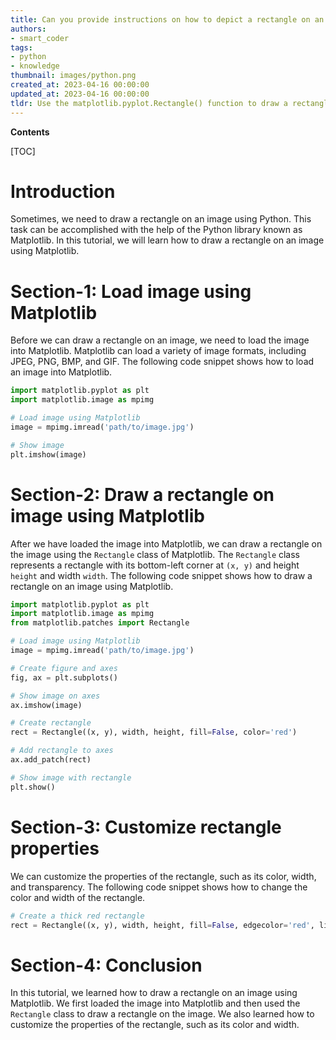 ```yaml
---
title: Can you provide instructions on how to depict a rectangle on an image using matplotlib?
authors:
- smart_coder
tags:
- python
- knowledge
thumbnail: images/python.png
created_at: 2023-04-16 00:00:00
updated_at: 2023-04-16 00:00:00
tldr: Use the matplotlib.pyplot.Rectangle() function to draw a rectangle on an image in Python.
---
```


**Contents**

[TOC]

# Introduction
Sometimes, we need to draw a rectangle on an image using Python. This task can be accomplished with the help of the Python library known as Matplotlib. In this tutorial, we will learn how to draw a rectangle on an image using Matplotlib.

# Section-1: Load image using Matplotlib
Before we can draw a rectangle on an image, we need to load the image into Matplotlib. Matplotlib can load a variety of image formats, including JPEG, PNG, BMP, and GIF. The following code snippet shows how to load an image into Matplotlib.

``` python
import matplotlib.pyplot as plt
import matplotlib.image as mpimg

# Load image using Matplotlib
image = mpimg.imread('path/to/image.jpg')

# Show image
plt.imshow(image)
```

# Section-2: Draw a rectangle on image using Matplotlib
After we have loaded the image into Matplotlib, we can draw a rectangle on the image using the `Rectangle` class of Matplotlib. The `Rectangle` class represents a rectangle with its bottom-left corner at `(x, y)` and height `height` and width `width`. The following code snippet shows how to draw a rectangle on an image using Matplotlib.

``` python
import matplotlib.pyplot as plt
import matplotlib.image as mpimg
from matplotlib.patches import Rectangle

# Load image using Matplotlib
image = mpimg.imread('path/to/image.jpg')

# Create figure and axes
fig, ax = plt.subplots()

# Show image on axes
ax.imshow(image)

# Create rectangle
rect = Rectangle((x, y), width, height, fill=False, color='red')

# Add rectangle to axes
ax.add_patch(rect)

# Show image with rectangle
plt.show()
```

# Section-3: Customize rectangle properties
We can customize the properties of the rectangle, such as its color, width, and transparency. The following code snippet shows how to change the color and width of the rectangle.

``` python
# Create a thick red rectangle
rect = Rectangle((x, y), width, height, fill=False, edgecolor='red', linewidth=2)
```

# Section-4: Conclusion
In this tutorial, we learned how to draw a rectangle on an image using Matplotlib. We first loaded the image into Matplotlib and then used the `Rectangle` class to draw a rectangle on the image. We also learned how to customize the properties of the rectangle, such as its color and width.
